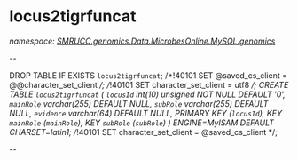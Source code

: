 ﻿# locus2tigrfuncat
_namespace: [SMRUCC.genomics.Data.MicrobesOnline.MySQL.genomics](./index.md)_

--
 
 DROP TABLE IF EXISTS `locus2tigrfuncat`;
 /*!40101 SET @saved_cs_client = @@character_set_client */;
 /*!40101 SET character_set_client = utf8 */;
 CREATE TABLE `locus2tigrfuncat` (
 `locusId` int(10) unsigned NOT NULL DEFAULT '0',
 `mainRole` varchar(255) DEFAULT NULL,
 `subRole` varchar(255) DEFAULT NULL,
 `evidence` varchar(64) DEFAULT NULL,
 PRIMARY KEY (`locusId`),
 KEY `mainRole` (`mainRole`),
 KEY `subRole` (`subRole`)
 ) ENGINE=MyISAM DEFAULT CHARSET=latin1;
 /*!40101 SET character_set_client = @saved_cs_client */;
 
 --




